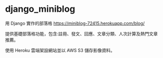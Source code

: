 # django_miniblog

用 Django 實作的部落格
https://miniblog-72415.herokuapp.com/blog/

提供基礎部落格功能，包含:註冊、發文、回應、文章分類、人次計算及熱門文章推薦。

使用 Heroku 雲端架設網站並以 AWS S3 儲存影像資料。
